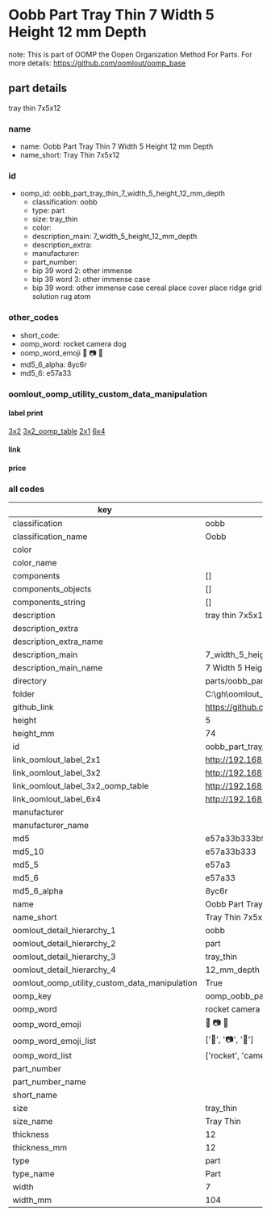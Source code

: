 # Oobb Part Tray Thin 7 Width 5 Height 12 mm Depth  

note: This is part of OOMP the Oopen Organization Method For Parts. For more details: https://github.com/oomlout/oomp_base

##  part details
  



tray thin 7x5x12



### name
* name: Oobb Part Tray Thin 7 Width 5 Height 12 mm Depth
* name_short: Tray Thin 7x5x12 
### id
* oomp_id: oobb_part_tray_thin_7_width_5_height_12_mm_depth
  * classification: oobb
  * type: part
  * size: tray_thin
  * color: 
  * description_main: 7_width_5_height_12_mm_depth
  * description_extra: 
  * manufacturer: 
  * part_number: 
  * bip 39 word 2: other immense
  * bip 39 word 3: other immense case
  * bip 39 word: other immense case cereal place cover place ridge grid solution rug atom

### other_codes
* short_code: 
* oomp_word: rocket camera dog
* oomp_word_emoji :rocket: :camera: :dog:
* md5_6_alpha: 8yc6r
* md5_6: e57a33






### oomlout_oomp_utility_custom_data_manipulation
#### label print
[3x2](http://192.168.1.245:1112/?label=oomp%208yc6r)
[3x2_oomp_table](http://192.168.1.108:1112/?label=oomp%208yc6r)
[2x1](http://192.168.1.242:1112/?label=oomp%208yc6r)
[6x4](http://192.168.1.55:1112/?label=oomp%208yc6r)    

#### link

                              

#### price







### all codes 
| key | value |  
| --- | --- |  
| classification | oobb |  
| classification_name | Oobb |  
| color |  |  
| color_name |  |  
| components | [] |  
| components_objects | [] |  
| components_string | [] |  
| description | tray thin 7x5x12 |  
| description_extra |  |  
| description_extra_name |  |  
| description_main | 7_width_5_height_12_mm_depth |  
| description_main_name | 7 Width 5 Height 12 mm Depth |  
| directory | parts/oobb_part_tray_thin_7_width_5_height_12_mm_depth |  
| folder | C:\gh\oomlout_oobb_version_4_generated_parts\parts\oobb_part_tray_thin_7_width_5_height_12_mm_depth |  
| github_link | https://github.com/oomlout/oomlout_oomp_part_src/tree/main/parts/oobb_part_tray_thin_7_width_5_height_12_mm_depth |  
| height | 5 |  
| height_mm | 74 |  
| id | oobb_part_tray_thin_7_width_5_height_12_mm_depth |  
| link_oomlout_label_2x1 | http://192.168.1.242:1112/?label=oomp%208yc6r |  
| link_oomlout_label_3x2 | http://192.168.1.245:1112/?label=oomp%208yc6r |  
| link_oomlout_label_3x2_oomp_table | http://192.168.1.108:1112/?label=oomp%208yc6r |  
| link_oomlout_label_6x4 | http://192.168.1.55:1112/?label=oomp%208yc6r |  
| manufacturer |  |  
| manufacturer_name |  |  
| md5 | e57a33b333b994b8c652e258465c64e8 |  
| md5_10 | e57a33b333 |  
| md5_5 | e57a3 |  
| md5_6 | e57a33 |  
| md5_6_alpha | 8yc6r |  
| name | Oobb Part Tray Thin 7 Width 5 Height 12 mm Depth |  
| name_short | Tray Thin 7x5x12  |  
| oomlout_detail_hierarchy_1 | oobb |  
| oomlout_detail_hierarchy_2 | part |  
| oomlout_detail_hierarchy_3 | tray_thin |  
| oomlout_detail_hierarchy_4 | 12_mm_depth |  
| oomlout_oomp_utility_custom_data_manipulation | True |  
| oomp_key | oomp_oobb_part_tray_thin_7_width_5_height_12_mm_depth |  
| oomp_word | rocket camera dog |  
| oomp_word_emoji | :rocket: :camera: :dog: |  
| oomp_word_emoji_list | [':rocket:', ':camera:', ':dog:'] |  
| oomp_word_list | ['rocket', 'camera', 'dog'] |  
| part_number |  |  
| part_number_name |  |  
| short_name |  |  
| size | tray_thin |  
| size_name | Tray Thin |  
| thickness | 12 |  
| thickness_mm | 12 |  
| type | part |  
| type_name | Part |  
| width | 7 |  
| width_mm | 104 |  
